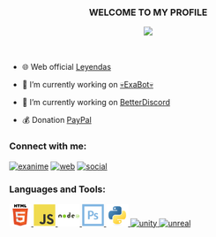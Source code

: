 <h3 align="center">WELCOME TO MY PROFILE</h3>

<div align="center">
	<a href="https://discord.com/users/508291139821109278" >  
  		<img src="https://lanyard.kyrie25.me/api/508291139821109278"  />  
	</a>  
</div>

<p align="left"> <img src="https://komarev.com/ghpvc/?username=exanime0027&label=Profile%20views&color=0e75b6&style=flat" alt="" /> </p>

- 🌐 Web official [Leyendas](https://website.exanime.repl.co/)

- 🔭 I’m currently working on [💀ExaBot💀](https://discord-exabot.glitch.me/)

- 🔭 I’m currently working on [BetterDiscord](https://github.com/ll-Exanime-ll/BetterDiscord)

- 💰 Donation [PayPal](https://paypal.me/ExanimeTV)

<h3 align="left">Connect with me:</h3>
<p align="left">
<a href="https://www.youtube.com/c/Exanime" target="blank"><img align="center" src="https://cdn.glitch.com/7cee5634-e2fb-415f-b3dd-3679a885efd9%2Fyoutube.png" alt="exanime" height="30" width="30" /></a>
<a href="https://discord-exabot.glitch.me/" target="blank"><img align="center" src="https://cdn.glitch.com/7cee5634-e2fb-415f-b3dd-3679a885efd9%2Fa49e1f6054e38f0431702cc1a2e94490.png" alt="web" height="30" width="30" /></a>
<a href="https://linktr.ee/Exanime" target="blank"><img align="center" src="https://cdn.glitch.global/7cee5634-e2fb-415f-b3dd-3679a885efd9/linktree.png" alt="social" height="30" width="30" /></a>
</p>

<h3 align="left">Languages and Tools:</h3>
<p align="left"> <a href="https://www.w3.org/html/" target="_blank"> <img src="https://raw.githubusercontent.com/devicons/devicon/master/icons/html5/html5-original-wordmark.svg" alt="html5" width="40" height="40"/> </a> <a href="https://developer.mozilla.org/en-US/docs/Web/JavaScript" target="_blank"> <img src="https://raw.githubusercontent.com/devicons/devicon/master/icons/javascript/javascript-original.svg" alt="javascript" width="40" height="40"/> </a> <a href="https://nodejs.org" target="_blank"> <img src="https://raw.githubusercontent.com/devicons/devicon/master/icons/nodejs/nodejs-original-wordmark.svg" alt="nodejs" width="40" height="40"/> </a> <a href="https://www.photoshop.com" target="_blank"> <img src="https://raw.githubusercontent.com/devicons/devicon/master/icons/photoshop/photoshop-line.svg" alt="photoshop" width="40" height="40"/> </a> <a href="https://www.python.org" target="_blank"> <img src="https://raw.githubusercontent.com/devicons/devicon/master/icons/python/python-original.svg" alt="python" width="40" height="40"/> </a> <a href="https://unity.com/" target="_blank"> <img src="https://www.vectorlogo.zone/logos/unity3d/unity3d-icon.svg" alt="unity" width="40" height="40"/> </a> <a href="https://unrealengine.com/" target="_blank"> <img src="https://raw.githubusercontent.com/kenangundogan/fontisto/036b7eca71aab1bef8e6a0518f7329f13ed62f6b/icons/svg/brand/unreal-engine.svg" alt="unreal" width="40" height="40"/> </a> </p>
